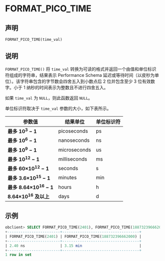 # FORMAT_PICO_TIME

## 声明

```sql
FORMAT_PICO_TIME(time_val)
```

## 说明

`FORMAT_PICO_TIME()` 将 `time_val` 转换为可读的格式并返回一个由值和单位标识符组成的字符串，结果表示 Performance Schema 延迟或等待时间（以皮秒为单位）。该字符串包含的字节数会四舍五入到小数点后 2 位并包含至少 3 位有效数字。小于 1 纳秒的时间表示为整数且不进行四舍五入。

如果 `time_val` 为 `NULL`，则此函数返回 `NULL`。

单位标识符取决于 `time_val` 参数的大小，如下表所示。

| **参数值** | **结果单位** | **单位标识符** |
| --- | --- | --- |
| **最多 10<sup>3</sup> − 1** | picoseconds | ps |
| **最多 10<sup>6</sup> − 1** | nanoseconds | ns |
| **最多 10<sup>9</sup> − 1** | microseconds | us |
| **最多 10<sup>12</sup> − 1** | milliseconds | ms |
| **最多 60×10<sup>12</sup> − 1** | seconds | s |
| **最多 3.6×10<sup>15</sup> − 1** | minutes | min |
| **最多 8.64×10<sup>16</sup> − 1** | hours | h |
| **8.64×10<sup>16</sup> 及以上** | days | d |

## 示例

```sql
obclient> SELECT FORMAT_PICO_TIME(2401), FORMAT_PICO_TIME(188732396662000);
+------------------------+-----------------------------------+
| FORMAT_PICO_TIME(2401) | FORMAT_PICO_TIME(188732396662000) |
+------------------------+-----------------------------------+
| 2.40 ns                | 3.15 min                          |
+------------------------+-----------------------------------+
1 row in set
```

